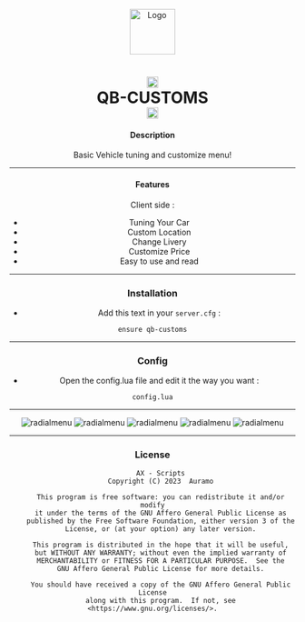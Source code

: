 


<!-- PROJECT LOGO -->
<br />
<div align="center">
  <a href="https://github.com/othneildrew/Best-README-Template">
    <img src="https://i.imgur.com/nhZsEJA.png" alt="Logo" width="80" height="80">
  </a>

 <h1 align='center'><center><img src="https://parsefiles.back4app.com/JPaQcFfEEQ1ePBxbf6wvzkPMEqKYHhPYv8boI1Rc/6f1917495f9c3478d2b2c2fae06e2f58_DTeSkwYGbO.png" alt="what image shows" height="20" width="20"></center>   QB-CUSTOMS   <center><img src="https://parsefiles.back4app.com/JPaQcFfEEQ1ePBxbf6wvzkPMEqKYHhPYv8boI1Rc/6f1917495f9c3478d2b2c2fae06e2f58_DTeSkwYGbO.png" alt="what image shows" height="20" width="20"></center></a></h1>









#### Description

Basic Vehicle tuning and customize menu!

---

#### Features

Client side :

- Tuning Your Car
- Custom Location
- Change Livery
- Customize Price
- Easy to use and read

---

### Installation

- Add this text in your `server.cfg` :

```
ensure qb-customs
```

---

### Config

- Open the config.lua file and edit it the way you want :

```
config.lua
```
---
![radialmenu](https://i.imgur.com/g6HarnQ.jpeg)
![radialmenu](https://i.imgur.com/ZDg5j10.jpeg)
![radialmenu](https://i.imgur.com/p5TWrQP.jpeg)
![radialmenu](https://i.imgur.com/o6RtZsY.jpeg)
![radialmenu](https://i.imgur.com/LgnYG05.jpeg)

---



### License

```
    AX - Scripts
    Copyright (C) 2023  Auramo

    This program is free software: you can redistribute it and/or modify
    it under the terms of the GNU Affero General Public License as
    published by the Free Software Foundation, either version 3 of the
    License, or (at your option) any later version.

    This program is distributed in the hope that it will be useful,
    but WITHOUT ANY WARRANTY; without even the implied warranty of
    MERCHANTABILITY or FITNESS FOR A PARTICULAR PURPOSE.  See the
    GNU Affero General Public License for more details.

    You should have received a copy of the GNU Affero General Public License
    along with this program.  If not, see <https://www.gnu.org/licenses/>.
```
